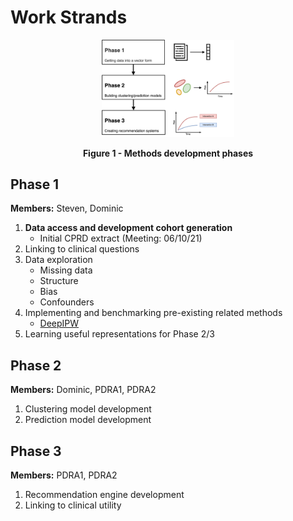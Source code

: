 # Work Strands

<figure>
  <p align="center">
    <img src="gfx/project_phases.png" alt="Project Phases" style="width:50%">
  </p>
  <p align="center">
    <b>Figure 1 - Methods development phases</b>
  </p>
</figure>

## Phase 1

**Members:** Steven, Dominic

1. **Data access and development cohort generation**
    - Initial CPRD extract (Meeting: 06/10/21)
2. Linking to clinical questions
3. Data exploration
    - Missing data
    - Structure
    - Bias
    - Confounders
4. Implementing and benchmarking pre-existing related methods
    - [DeepIPW](https://github.com/ruoqi-liu/DeepIPW)
5. Learning useful representations for Phase 2/3

## Phase 2

**Members:** Dominic, PDRA1, PDRA2

1. Clustering model development
2. Prediction model development


## Phase 3

**Members:** PDRA1, PDRA2

1. Recommendation engine development
2. Linking to clinical utility
